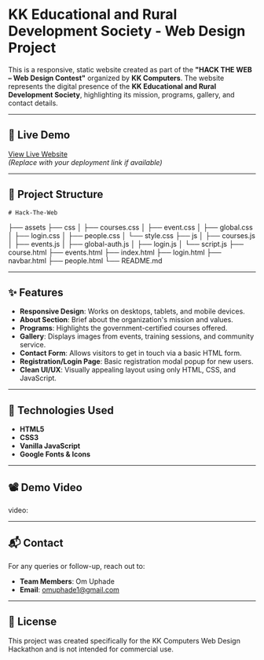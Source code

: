 # KK Educational and Rural Development Society - Web Design Project

This is a responsive, static website created as part of the **"HACK THE WEB – Web Design Contest"** organized by **KK Computers**. The website represents the digital presence of the **KK Educational and Rural Development Society**, highlighting its mission, programs, gallery, and contact details.

---

## 🚀 Live Demo

[View Live Website](#)  
_(Replace with your deployment link if available)_

---

## 📁 Project Structure

    # Hack-The-Web

├── assets
├── css
│ ├── courses.css
│ ├── event.css
│ ├── global.css
│ ├── login.css
│ ├── people.css
│ └── style.css
├── js
│ ├── courses.js
│ ├── events.js
│ ├── global-auth.js
│ ├── login.js
│ └── script.js
├── course.html
├── events.html
├── index.html
├── login.html
├── navbar.html
├── people.html
└── README.md

---

## ✨ Features

- **Responsive Design**: Works on desktops, tablets, and mobile devices.
- **About Section**: Brief about the organization's mission and values.
- **Programs**: Highlights the government-certified courses offered.
- **Gallery**: Displays images from events, training sessions, and community service.
- **Contact Form**: Allows visitors to get in touch via a basic HTML form.
- **Registration/Login Page**: Basic registration modal popup for new users.
- **Clean UI/UX**: Visually appealing layout using only HTML, CSS, and JavaScript.

---

## 🔧 Technologies Used

- **HTML5**
- **CSS3**
- **Vanilla JavaScript**
- **Google Fonts & Icons**

---

## 📽️ Demo Video

video:

---

## 📬 Contact

For any queries or follow-up, reach out to:

- **Team Members**: Om Uphade
- **Email**: omuphade1@gmail.com

---

## 📝 License

This project was created specifically for the KK Computers Web Design Hackathon and is not intended for commercial use.
